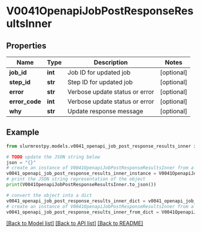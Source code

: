 # V0041OpenapiJobPostResponseResultsInner


## Properties

Name | Type | Description | Notes
------------ | ------------- | ------------- | -------------
**job_id** | **int** | Job ID for updated job | [optional]
**step_id** | **str** | Step ID for updated job | [optional]
**error** | **str** | Verbose update status or error | [optional]
**error_code** | **int** | Verbose update status or error | [optional]
**why** | **str** | Update response message | [optional]

## Example

```python
from slurmrestpy.models.v0041_openapi_job_post_response_results_inner import V0041OpenapiJobPostResponseResultsInner

# TODO update the JSON string below
json = "{}"
# create an instance of V0041OpenapiJobPostResponseResultsInner from a JSON string
v0041_openapi_job_post_response_results_inner_instance = V0041OpenapiJobPostResponseResultsInner.from_json(json)
# print the JSON string representation of the object
print(V0041OpenapiJobPostResponseResultsInner.to_json())

# convert the object into a dict
v0041_openapi_job_post_response_results_inner_dict = v0041_openapi_job_post_response_results_inner_instance.to_dict()
# create an instance of V0041OpenapiJobPostResponseResultsInner from a dict
v0041_openapi_job_post_response_results_inner_from_dict = V0041OpenapiJobPostResponseResultsInner.from_dict(v0041_openapi_job_post_response_results_inner_dict)
```
[[Back to Model list]](../README.md#documentation-for-models) [[Back to API list]](../README.md#documentation-for-api-endpoints) [[Back to README]](../README.md)


